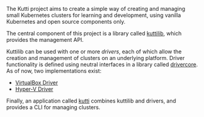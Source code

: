 The Kutti project aims to create a simple way of creating and managing small Kubernetes clusters for learning and development, using vanilla Kubernetes and open source components only.

The central component of this project is a library called [kuttilib](https://github.com/kuttiproject/kuttilib), which provides the management API.

Kuttilib can be used with one or more _drivers_, each of which allow the creation and management of clusters on an underlying platform. Driver functionality is defined using neutral interfaces in a library called [drivercore](https://github.com/kuttiproject/drivercore). As of now, two implementations exist:

* [VirtualBox Driver](https://github.com/kuttiproject/driver-vbox)
* [Hyper-V Driver](https://github.com/kuttiproject/driver-hyperv)

Finally, an application called [kutti](https://github.com/kuttiproject/kutti) combines kuttilib and drivers, and provides a CLI for managing clusters.
